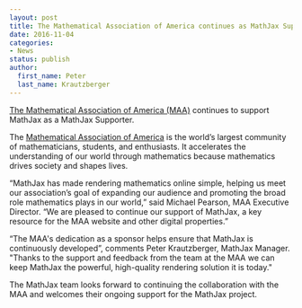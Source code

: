```yaml
---
layout: post
title: The Mathematical Association of America continues as MathJax Supporter
date: 2016-11-04
categories:
- News
status: publish
author:
  first_name: Peter
  last_name: Krautzberger
---
```


[The Mathematical Association of America (MAA)](http://www.maa.org/?utm_source=MathJax&utm_campaign=MJpartner&utm_medium=website) continues to support MathJax as a MathJax Supporter.

The [ Mathematical Association of America](http://www.maa.org/?utm_source=MathJax&utm_campaign=MJpartner&utm_medium=website) is the world’s largest community of mathematicians, students, and enthusiasts. It accelerates the understanding of our world through mathematics because mathematics drives society and shapes lives.

“MathJax has made rendering mathematics online simple, helping us meet our association’s goal of expanding our audience and promoting the broad role mathematics plays in our world,” said Michael Pearson, MAA Executive Director. “We are pleased to continue our support of MathJax, a key resource for the MAA website and other digital properties.”

“The MAA's dedication as a sponsor helps ensure that MathJax is continuously developed”, comments Peter Krautzberger, MathJax Manager. "Thanks to the support and feedback from the team at the MAA we can keep MathJax the powerful, high-quality rendering solution it is today."

The MathJax team looks forward to continuing the collaboration with the MAA and welcomes their ongoing support for the MathJax project.
